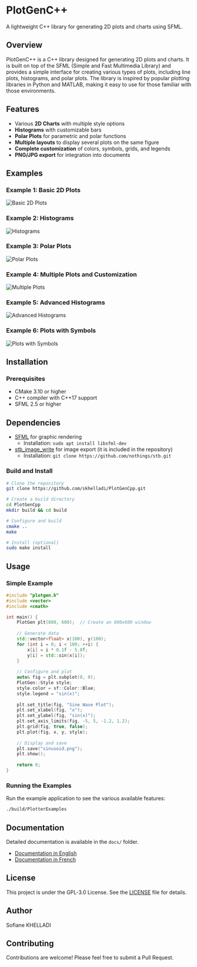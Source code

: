 # PlotGenC++

A lightweight C++ library for generating 2D plots and charts using SFML.

## Overview
PlotGenC++ is a C++ library designed for generating 2D plots and charts. It is built on top of the SFML (Simple and Fast Multimedia Library) and provides a simple interface for creating various types of plots, including line plots, histograms, and polar plots. The library is inspired by popular plotting libraries in Python and MATLAB, making it easy to use for those familiar with those environments.

## Features

- Various **2D Charts** with multiple style options
- **Histograms** with customizable bars
- **Polar Plots** for parametric and polar functions
- **Multiple layouts** to display several plots on the same figure
- **Complete customization** of colors, symbols, grids, and legends
- **PNG/JPG export** for integration into documents

## Examples

### Example 1: Basic 2D Plots
![Basic 2D Plots](docs/example1_basic_plots.png)

### Example 2: Histograms
![Histograms](docs/example2_histograms.png)

### Example 3: Polar Plots
![Polar Plots](docs/example3_polar_plots.png)

### Example 4: Multiple Plots and Customization
![Multiple Plots](docs/example4_multiple_plots.png)

### Example 5: Advanced Histograms
![Advanced Histograms](docs/example5_advanced_histograms.png)

### Example 6: Plots with Symbols
![Plots with Symbols](docs/example6_symbol_plots.png)

## Installation

### Prerequisites

- CMake 3.10 or higher
- C++ compiler with C++17 support
- SFML 2.5 or higher

## Dependencies

- [SFML](https://www.sfml-dev.org/) for graphic rendering
  - Installation: `sudo apt install libsfml-dev`
- [stb_image_write](https://github.com/nothings/stb) for image export (it is included in the repository)
  - Installation: `git clone https://github.com/nothings/stb.git`

### Build and Install

```bash
# Clone the repository
git clone https://github.com/skhelladi/PlotGenCpp.git

# Create a build directory
cd PlotGenCpp
mkdir build && cd build

# Configure and build
cmake ..
make

# Install (optional)
sudo make install
```

## Usage

### Simple Example

```cpp
#include "plotgen.h"
#include <vector>
#include <cmath>

int main() {
    PlotGen plt(800, 600);  // Create an 800x600 window
    
    // Generate data
    std::vector<float> x(100), y(100);
    for (int i = 0; i < 100; ++i) {
        x[i] = i * 0.1f - 5.0f;
        y[i] = std::sin(x[i]);
    }
    
    // Configure and plot
    auto& fig = plt.subplot(0, 0);
    PlotGen::Style style;
    style.color = sf::Color::Blue;
    style.legend = "sin(x)";
    
    plt.set_title(fig, "Sine Wave Plot");
    plt.set_xlabel(fig, "x");
    plt.set_ylabel(fig, "sin(x)");
    plt.set_axis_limits(fig, -5, 5, -1.2, 1.2);
    plt.grid(fig, true, false);
    plt.plot(fig, x, y, style);
    
    // Display and save
    plt.save("sinusoid.png");
    plt.show();
    
    return 0;
}
```

### Running the Examples

Run the example application to see the various available features:

```bash
./build/PlotterExamples
```

## Documentation

Detailed documentation is available in the `docs/` folder.
- [Documentation in English](docs/documentation.md)
- [Documentation in French](docs/documentation_fr.md)

## License

This project is under the GPL-3.0 License. See the [LICENSE](LICENSE) file for details.

## Author

Sofiane KHELLADI

## Contributing

Contributions are welcome! Please feel free to submit a Pull Request.
